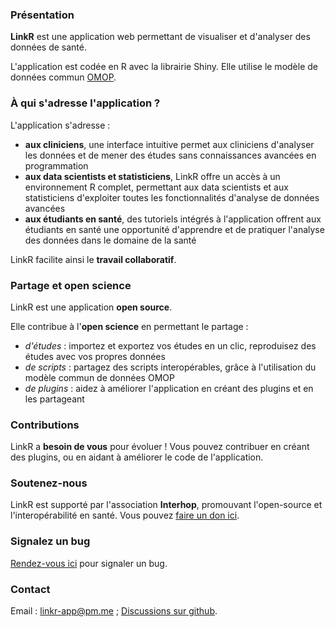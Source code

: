 ### <i class="fa fa-cogs" style="color: steelblue;"></i> Présentation

**LinkR** est une application web permettant de visualiser et d'analyser des données de santé.

L'application est codée en R avec la librairie Shiny. Elle utilise le modèle de données commun <a href = "https://ohdsi.github.io/CommonDataModel/" target = "_blank">OMOP</a>.

### <i class="fa fa-users" style="color: steelblue;"></i> À qui s'adresse l'application ?

L'application s'adresse :

- **aux cliniciens**, une interface intuitive permet aux cliniciens d'analyser les données et de mener des études sans connaissances avancées en programmation
- **aux data scientists et statisticiens**, LinkR offre un accès à un environnement R complet, permettant aux data scientists et aux statisticiens d'exploiter toutes les fonctionnalités d'analyse de données avancées
- **aux étudiants en santé**, des tutoriels intégrés à l'application offrent aux étudiants en santé une opportunité d'apprendre et de pratiquer l'analyse des données dans le domaine de la santé

LinkR facilite ainsi le **travail collaboratif**.

### <i class="fa fa-share-alt" style="color: steelblue;"></i> Partage et open science

LinkR est une application **open source**.

Elle contribue à l'**open science** en permettant le partage :

- *d'études* : importez et exportez vos études en un clic, reproduisez des études avec vos propres données
- *de scripts* : partagez des scripts interopérables, grâce à l'utilisation du modèle commun de données OMOP
- *de plugins* : aidez à améliorer l'application en créant des plugins et en les partageant

### <i class="fa fa-code-branch" style="color: steelblue;"></i> Contributions

LinkR a **besoin de vous** pour évoluer ! Vous pouvez contribuer en créant des plugins, ou en aidant à améliorer le code de l'application.

### <i class="fa fa-gift" style="color: steelblue;"></i> Soutenez-nous

LinkR est supporté par l'association **Interhop**, promouvant l'open-source et l'interopérabilité en santé. Vous pouvez <a href = "https://interhop.org/dons/" target = "_blank">faire un don ici</a>.

### <i class="fa fa-exclamation-triangle" style="color: steelblue;"></i> Signalez un bug

<a href = "https://github.com/BorisDelange/LinkR/issues" target = "_blank">Rendez-vous ici</a> pour signaler un bug.

### <i class="fa fa-envelope" style="color: steelblue;"></i> Contact

Email : linkr-app@pm.me ; <a href = "https://github.com/BorisDelange/LinkR/discussions" target = "_blank">Discussions sur github</a>.